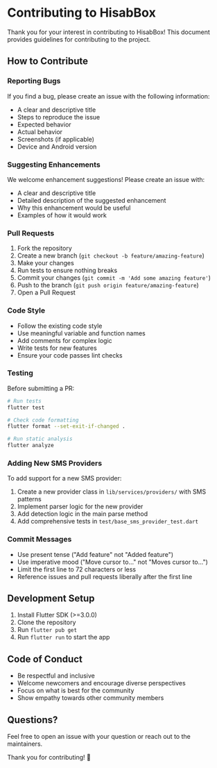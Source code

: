 # Contributing to HisabBox

Thank you for your interest in contributing to HisabBox! This document provides guidelines for contributing to the project.

## How to Contribute

### Reporting Bugs

If you find a bug, please create an issue with the following information:
- A clear and descriptive title
- Steps to reproduce the issue
- Expected behavior
- Actual behavior
- Screenshots (if applicable)
- Device and Android version

### Suggesting Enhancements

We welcome enhancement suggestions! Please create an issue with:
- A clear and descriptive title
- Detailed description of the suggested enhancement
- Why this enhancement would be useful
- Examples of how it would work

### Pull Requests

1. Fork the repository
2. Create a new branch (`git checkout -b feature/amazing-feature`)
3. Make your changes
4. Run tests to ensure nothing breaks
5. Commit your changes (`git commit -m 'Add some amazing feature'`)
6. Push to the branch (`git push origin feature/amazing-feature`)
7. Open a Pull Request

### Code Style

- Follow the existing code style
- Use meaningful variable and function names
- Add comments for complex logic
- Write tests for new features
- Ensure your code passes lint checks

### Testing

Before submitting a PR:
```bash
# Run tests
flutter test

# Check code formatting
flutter format --set-exit-if-changed .

# Run static analysis
flutter analyze
```

### Adding New SMS Providers

To add support for a new SMS provider:

1. Create a new provider class in `lib/services/providers/` with SMS patterns
2. Implement parser logic for the new provider
3. Add detection logic in the main parse method
4. Add comprehensive tests in `test/base_sms_provider_test.dart`

### Commit Messages

- Use present tense ("Add feature" not "Added feature")
- Use imperative mood ("Move cursor to..." not "Moves cursor to...")
- Limit the first line to 72 characters or less
- Reference issues and pull requests liberally after the first line

## Development Setup

1. Install Flutter SDK (>=3.0.0)
2. Clone the repository
3. Run `flutter pub get`
4. Run `flutter run` to start the app

## Code of Conduct

- Be respectful and inclusive
- Welcome newcomers and encourage diverse perspectives
- Focus on what is best for the community
- Show empathy towards other community members

## Questions?

Feel free to open an issue with your question or reach out to the maintainers.

Thank you for contributing! 🎉

